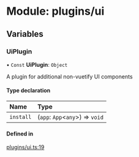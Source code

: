 # Module: plugins/ui

## Variables

### <a id="uiplugin" name="uiplugin"></a> UiPlugin

• `Const` **UiPlugin**: `Object`

A plugin for additional non-vuetify UI components

#### Type declaration

| Name | Type |
| :------ | :------ |
| `install` | (`app`: `App`\<`any`\>) => `void` |

#### Defined in

[plugins/ui.ts:19](https://github.com/jakguru/vueprint/blob/cca61f2/plugins/ui.ts#L19)
